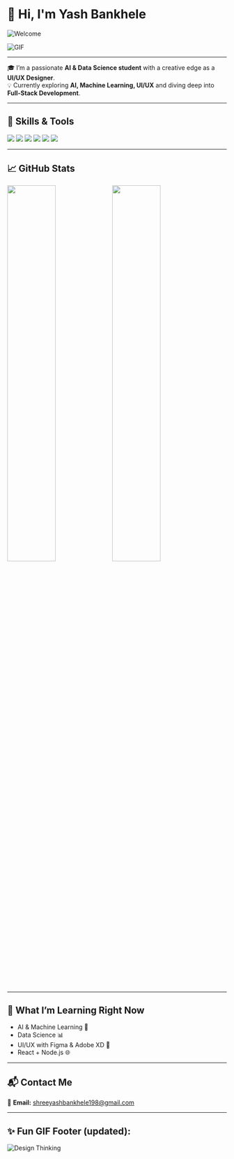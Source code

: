 # 👋 Hi, I'm Yash Bankhele

![Welcome](https://readme-typing-svg.demolab.com?font=Fira+Code&weight=600&size=24&pause=1000&color=00F7FF&center=false&vCenter=true&width=435&lines=AI+%26+DS+Student+🧠;UI%2FUX+Designer+%F0%9F%8E%A8;Future+Full-Stack+Developer+%F0%9F%92%BB)

![GIF](https://media.giphy.com/media/f3iwJFOVOwuy7K6FFw/giphy.gif)

---

🎓 I’m a passionate **AI & Data Science student** with a creative edge as a **UI/UX Designer**.  
💡 Currently exploring **AI, Machine Learning, UI/UX** and diving deep into **Full-Stack Development**.

---

## 🚀 Skills & Tools

<p>
  <img src="https://img.shields.io/badge/Python-3776AB?style=for-the-badge&logo=python&logoColor=white"/>
  <img src="https://img.shields.io/badge/HTML-E34F26?style=for-the-badge&logo=html5&logoColor=white"/>
  <img src="https://img.shields.io/badge/CSS-1572B6?style=for-the-badge&logo=css3&logoColor=white"/>
  <img src="https://img.shields.io/badge/JavaScript-F7DF1E?style=for-the-badge&logo=javascript&logoColor=black"/>
  <img src="https://img.shields.io/badge/Figma-F24E1E?style=for-the-badge&logo=figma&logoColor=white"/>
  <img src="https://img.shields.io/badge/GitHub-100000?style=for-the-badge&logo=github&logoColor=white"/>
</p>

---

## 📈 GitHub Stats

<p align="left">
  <img src="https://github-readme-stats.vercel.app/api?username=YashBankhele&show_icons=true&theme=tokyonight" width="47%" />
  <img src="https://github-readme-streak-stats.herokuapp.com/?user=YashBankhele&theme=tokyonight" width="47%" />
</p>

---

## 🧠 What I’m Learning Right Now

- AI & Machine Learning 🤖  
- Data Science 📊  
- UI/UX with Figma & Adobe XD 🎨  
- React + Node.js 🌐  

---

## 📬 Contact Me

📩 **Email:** [shreeyashbankhele198@gmail.com](mailto:shreeyashbankhele198@gmail.com)

---

## ✨ Fun GIF Footer (updated):

![Design Thinking](https://media.giphy.com/media/3o7aD2sa6xJprRjVXa/giphy.gif)

